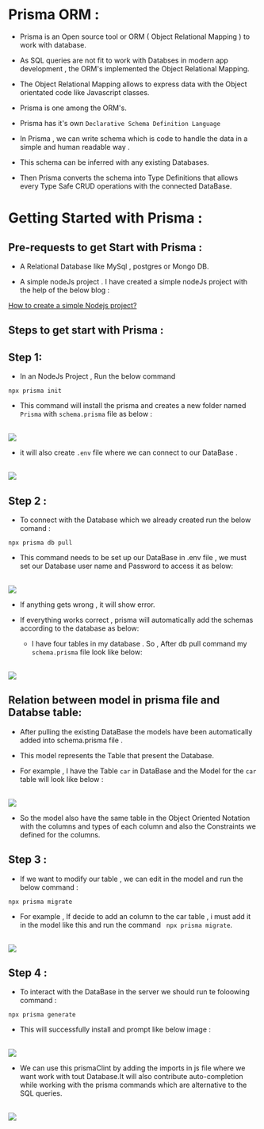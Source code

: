 # Prisma ORM :

* Prisma is an Open source tool or ORM ( Object Relational Mapping ) to work with database.

* As SQL queries are not fit to work with Databses in modern app development , the ORM's implemented the Object Relational Mapping.

* The Object Relational Mapping allows to express data with the Object orientated code like Javascript classes.

* Prisma is one among the ORM's.

* Prisma has it's own `Declarative Schema Definition Language`

* In Prisma , we can write schema which is code to handle the data in a simple and human readable way .

* This schema can be inferred with any existing Databases.

* Then Prisma converts the schema into Type Definitions that allows every Type Safe CRUD operations with the connected DataBase.

# Getting Started with Prisma :

## Pre-requests to get Start with Prisma :

* A Relational Database like MySql , postgres or Mongo DB.

* A simple nodeJs project . I have created a simple nodeJs project with the help of the below blog :

<a href="https://levelup.gitconnected.com/set-up-and-run-a-simple-node-server-project-38b403a3dc09"> How to create a simple Nodejs project?</a>

## Steps to get start with Prisma :

## Step 1:

* In an NodeJs Project , Run the below command

```
npx prisma init
```

* This command will install the prisma and creates a new folder named `Prisma` with `schema.prisma` file as below :

<br><img src="Assets\pris1.png"><br>

* it will also create `.env` file where we can connect to our DataBase .

<br><img src="Assets\pris2.png"><br>

## Step 2 :

* To connect with the Database which we already created run the below comand :

```
npx prisma db pull
```
* This command needs to be set up our DataBase in .env file , we must set our Database user name and Password to access it as below:

<br><img src="Assets\pris3.png"><br>

* If anything gets wrong , it will show error.

* If everything works correct , prisma will automatically add the schemas according to the database as below:

   * I have four tables in my database . So , After db pull command my `schema.prisma` file look like below:

<br><img src="Assets\pris4.png"><br>

## Relation between model in prisma file and Databse table:

* After pulling the existing DataBase the models have been automatically added into schema.prisma file .

* This model represents the Table that present the Database.

* For example , I have the Table `car` in DataBase and the Model for the `car` table will look like below :

<br><img src="Assets\pris5.png"><br>

* So the model also have the same table in the Object Oriented Notation with the columns and types of each column and also the Constraints we defined for the columns.

## Step 3 :

* If we want to modify our table , we can edit in the model and run the below command :

```
npx prisma migrate
```

* For example , If decide to add an column to the car table , i must add it in the model like this and run the command ` npx prisma migrate`.

<br><img src="Assets\pris6.png"><br>

## Step 4 :

* To interact with the DataBase in the server we should run te foloowing command :

```
npx prisma generate
```
* This will successfully install and prompt like below image :

<br><img src="Assets\pris7.png"><br>

* We can use this prismaClint by adding the imports in js file where we want work with tout Database.It will also contribute auto-completion while working with the prisma commands which are alternative to the SQL queries.

<br><img src="Assets\pris8.png"><br>













